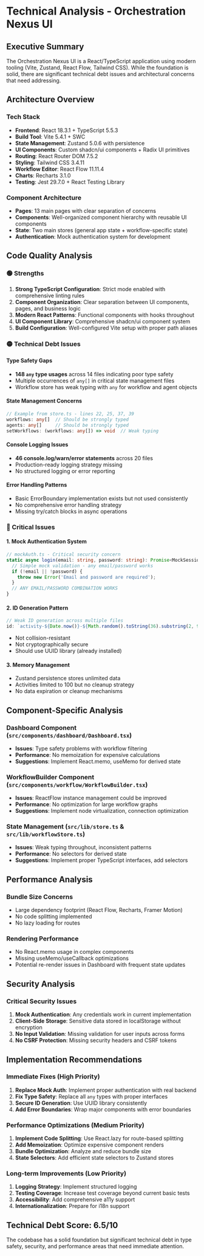 # Technical Analysis - Orchestration Nexus UI

## Executive Summary

The Orchestration Nexus UI is a React/TypeScript application using modern tooling (Vite, Zustand, React Flow, Tailwind CSS). While the foundation is solid, there are significant technical debt issues and architectural concerns that need addressing.

## Architecture Overview

### Tech Stack
- **Frontend**: React 18.3.1 + TypeScript 5.5.3
- **Build Tool**: Vite 5.4.1 + SWC
- **State Management**: Zustand 5.0.6 with persistence
- **UI Components**: Custom shadcn/ui components + Radix UI primitives
- **Routing**: React Router DOM 7.5.2
- **Styling**: Tailwind CSS 3.4.11
- **Workflow Editor**: React Flow 11.11.4
- **Charts**: Recharts 3.1.0
- **Testing**: Jest 29.7.0 + React Testing Library

### Component Architecture
- **Pages**: 13 main pages with clear separation of concerns
- **Components**: Well-organized component hierarchy with reusable UI components
- **State**: Two main stores (general app state + workflow-specific state)
- **Authentication**: Mock authentication system for development

## Code Quality Analysis

### 🟢 Strengths
1. **Strong TypeScript Configuration**: Strict mode enabled with comprehensive linting rules
2. **Component Organization**: Clear separation between UI components, pages, and business logic
3. **Modern React Patterns**: Functional components with hooks throughout
4. **UI Component Library**: Comprehensive shadcn/ui component system
5. **Build Configuration**: Well-configured Vite setup with proper path aliases

### 🟡 Technical Debt Issues

#### Type Safety Gaps
- **148 `any` type usages** across 14 files indicating poor type safety
- Multiple occurrences of `any[]` in critical state management files
- Workflow store has weak typing with `any` for workflow and agent objects

#### State Management Concerns
```typescript
// Example from store.ts - lines 22, 25, 37, 39
workflows: any[]  // Should be strongly typed
agents: any[]     // Should be strongly typed
setWorkflows: (workflows: any[]) => void  // Weak typing
```

#### Console Logging Issues
- **46 console.log/warn/error statements** across 20 files
- Production-ready logging strategy missing
- No structured logging or error reporting

#### Error Handling Patterns
- Basic ErrorBoundary implementation exists but not used consistently
- No comprehensive error handling strategy
- Missing try/catch blocks in async operations

### 🔴 Critical Issues

#### 1. Mock Authentication System
```typescript
// mockAuth.ts - Critical security concern
static async login(email: string, password: string): Promise<MockSession> {
  // Simple mock validation - any email/password works
  if (!email || !password) {
    throw new Error('Email and password are required');
  }
  // ANY EMAIL/PASSWORD COMBINATION WORKS
}
```

#### 2. ID Generation Pattern
```typescript
// Weak ID generation across multiple files
id: `activity-${Date.now()}-${Math.random().toString(36).substring(2, 9)}`
```
- Not collision-resistant
- Not cryptographically secure
- Should use UUID library (already installed)

#### 3. Memory Management
- Zustand persistence stores unlimited data
- Activities limited to 100 but no cleanup strategy
- No data expiration or cleanup mechanisms

## Component-Specific Analysis

### Dashboard Component (`src/components/dashboard/Dashboard.tsx`)
- **Issues**: Type safety problems with workflow filtering
- **Performance**: No memoization for expensive calculations
- **Suggestions**: Implement React.memo, useMemo for derived state

### WorkflowBuilder Component (`src/components/workflow/WorkflowBuilder.tsx`)
- **Issues**: ReactFlow instance management could be improved
- **Performance**: No optimization for large workflow graphs
- **Suggestions**: Implement node virtualization, connection optimization

### State Management (`src/lib/store.ts` & `src/lib/workflowStore.ts`)
- **Issues**: Weak typing throughout, inconsistent patterns
- **Performance**: No selectors for derived state
- **Suggestions**: Implement proper TypeScript interfaces, add selectors

## Performance Analysis

### Bundle Size Concerns
- Large dependency footprint (React Flow, Recharts, Framer Motion)
- No code splitting implemented
- No lazy loading for routes

### Rendering Performance
- No React.memo usage in complex components
- Missing useMemo/useCallback optimizations
- Potential re-render issues in Dashboard with frequent state updates

## Security Analysis

### Critical Security Issues
1. **Mock Authentication**: Any credentials work in current implementation
2. **Client-Side Storage**: Sensitive data stored in localStorage without encryption
3. **No Input Validation**: Missing validation for user inputs across forms
4. **No CSRF Protection**: Missing security headers and CSRF tokens

## Implementation Recommendations

### Immediate Fixes (High Priority)
1. **Replace Mock Auth**: Implement proper authentication with real backend
2. **Fix Type Safety**: Replace all `any` types with proper interfaces
3. **Secure ID Generation**: Use UUID library consistently
4. **Add Error Boundaries**: Wrap major components with error boundaries

### Performance Optimizations (Medium Priority)
1. **Implement Code Splitting**: Use React.lazy for route-based splitting
2. **Add Memoization**: Optimize expensive component renders
3. **Bundle Optimization**: Analyze and reduce bundle size
4. **State Selectors**: Add efficient state selectors to Zustand stores

### Long-term Improvements (Low Priority)
1. **Logging Strategy**: Implement structured logging
2. **Testing Coverage**: Increase test coverage beyond current basic tests
3. **Accessibility**: Add comprehensive a11y support
4. **Internationalization**: Prepare for i18n support

## Technical Debt Score: 6.5/10

The codebase has a solid foundation but significant technical debt in type safety, security, and performance areas that need immediate attention.